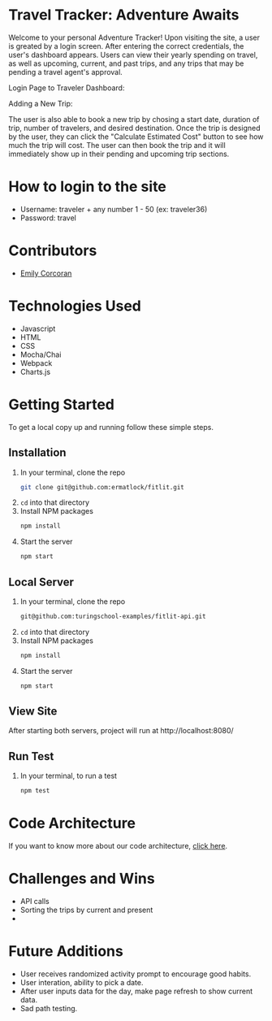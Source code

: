 # Travel Tracker: Adventure Awaits

Welcome to your personal Adventure Tracker! Upon visiting the site, a user is greated by a login screen. After entering the correct credentials, the user's dashboard appears. Users can view their yearly spending on travel, as well as upcoming, current, and past trips, and any trips that may be pending a travel agent's approval.

Login Page to Traveler Dashboard:

Adding a New Trip: 

The user is also able to book a new trip by chosing a start date, duration of trip, number of travelers, and desired destination. Once the trip is designed by the user, they can click the "Calculate Estimated Cost" button to see how much the trip will cost. The user can then book the trip and it will immediately show up in their pending and upcoming trip sections.

# How to login to the site

- Username: traveler + any number 1 - 50 (ex: traveler36)
- Password: travel


# Contributors
- [Emily Corcoran](https://github.com/Emily-Cathleen)

# Technologies Used 
- Javascript
- HTML
- CSS
- Mocha/Chai
- Webpack
- Charts.js

# Getting Started
To get a local copy up and running follow these simple steps.

## Installation

1. In your terminal, clone the repo
   ```sh
   git clone git@github.com:ermatlock/fitlit.git
   ```
2. `cd` into that directory
3. Install NPM packages
   ```sh
   npm install
   ```
4. Start the server
   ```sh
   npm start
   ``` 
   
## Local Server
1. In your terminal, clone the repo
   ```sh
   git@github.com:turingschool-examples/fitlit-api.git
   ```
2. `cd` into that directory
3. Install NPM packages
   ```sh
   npm install
   ```
4. Start the server
   ```sh
   npm start
   ```
   
## View Site
After starting both servers, project will run at http://localhost:8080/  
   
## Run Test

1. In your terminal, to run a test
   ```sh
   npm test
   ```


# Code Architecture 
If you want to know more about our code architecture, [click here](https://gist.github.com/Ekaiman/f0c6022e295921a810e7531a4d38f9b0).

# Challenges and Wins
- API calls
- Sorting the trips by current and present
- 

# Future Additions
- User receives randomized activity prompt to encourage good habits.
- User interation, ability to pick a date.
- After user inputs data for the day, make page refresh to show current data.
- Sad path testing.

